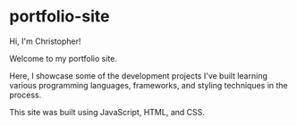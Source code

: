 # portfolio-site


Hi, I'm Christopher! 

Welcome to my portfolio site. 

Here, I showcase some of the development projects I've built learning various programming languages, frameworks, and styling techniques in the process.

This site was built using JavaScript, HTML, and CSS. 
